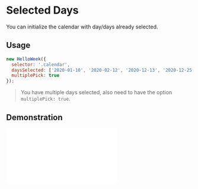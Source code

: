 # Selected Days

You can initialize the calendar with day/days already selected.

## Usage

```js
new HelloWeek({
  selector: '.calendar',
  daysSelected: ['2020-01-10', '2020-02-12', '2020-12-13', '2020-12-25'],
  multiplePick: true
});
```

> You have multiple days selected, also need to have the option `multiplePick: true`.

## Demonstration

<iframe
    src="docs/v2/demos/selected-days.html"
    frameborder="no"
    allowfullscreen="allowfullscreen">
</iframe>
